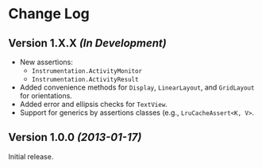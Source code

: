 Change Log
==========

Version 1.X.X *(In Development)*
--------------------------------

 * New assertions:
   * `Instrumentation.ActivityMonitor`
   * `Instrumentation.ActivityResult`
 * Added convenience methods for `Display`, `LinearLayout`, and `GridLayout`
   for orientations.
 * Added error and ellipsis checks for `TextView`.
 * Support for generics by assertions classes (e.g., `LruCacheAssert<K, V>`.


Version 1.0.0 *(2013-01-17)*
----------------------------

Initial release.

